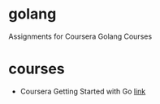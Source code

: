 # golang
Assignments for Coursera Golang Courses

# courses
- Coursera Getting Started with Go [link](https://www.coursera.org/learn/golang-getting-started/home/week/2)
